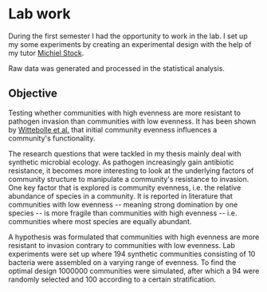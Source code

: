 # Lab work

During the first semester I had the opportunity to work in the lab. I set up my some experiments by creating an experimental design with the help of my tutor [Michiel Stock](https://github.com/MichielStock). 

Raw data was generated and processed in the statistical analysis. 

## Objective
Testing whether communities with high evenness are more resistant to pathogen invasion than communities with low evenness. It has been shown by [Wittebolle et al.](http://www.nature.com/nature/journal/v458/n7238/full/nature07840.html) that initial community evenness influences a community's functionality. 

The research questions that were tackled in my thesis mainly deal with synthetic microbial ecology. As pathogen increasingly gain antibiotic resistance, it becomes more interesting to look at the underlying factors of community structure to manipulate a community's resistance to invasion. One key factor that is explored is community evenness, i.e. the relative abundance of species in a community. It is reported in literature that communities with low evenness -- meaning strong domination by one species -- is more fragile than communities with high evenness -- i.e. communities where most species are equally abundant. 

A hypothesis was formulated that communities with high evenness are more resistant to invasion contrary to communities with low evenness. Lab experiments were set up where 194 synthetic communities consisting of 10 bacteria were assembled on a varying range of evenness. To find the optimal design 1000000 communities were simulated, after which a 94 were randomly selected and 100 according to a certain stratification. 



